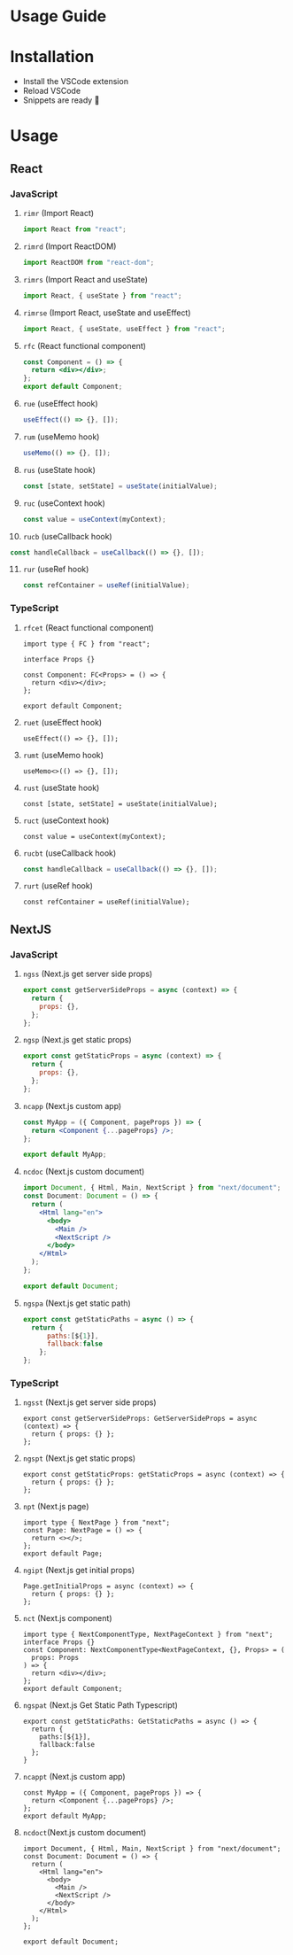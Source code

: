 # Usage Guide

# Installation

- Install the VSCode extension
- Reload VSCode
- Snippets are ready 🎉

# Usage

## React

### JavaScript

1. `rimr` (Import React)

   ```jsx
   import React from "react";
   ```

2. `rimrd` (Import ReactDOM)

   ```jsx
   import ReactDOM from "react-dom";
   ```

3. `rimrs` (Import React and useState)

   ```jsx
   import React, { useState } from "react";
   ```

4. `rimrse` (Import React, useState and useEffect)

   ```jsx
   import React, { useState, useEffect } from "react";
   ```

5. `rfc` (React functional component)

   ```jsx
   const Component = () => {
     return <div></div>;
   };
   export default Component;
   ```

6. `rue` (useEffect hook)

   ```jsx
   useEffect(() => {}, []);
   ```

7. `rum` (useMemo hook)

   ```jsx
   useMemo(() => {}, []);
   ```

8. `rus` (useState hook)

   ```jsx
   const [state, setState] = useState(initialValue);
   ```

9. `ruc` (useContext hook)

   ```jsx
   const value = useContext(myContext);
   ```

10. `rucb` (useCallback hook)

```jsx
const handleCallback = useCallback(() => {}, []);
```

11. `rur` (useRef hook)

    ```jsx
    const refContainer = useRef(initialValue);
    ```

### TypeScript

1. `rfcet` (React functional component)

   ```tsx
   import type { FC } from "react";

   interface Props {}

   const Component: FC<Props> = () => {
     return <div></div>;
   };

   export default Component;
   ```

2. `ruet` (useEffect hook)

   ```tsx
   useEffect(() => {}, []);
   ```

3. `rumt` (useMemo hook)

   ```tsx
   useMemo<>(() => {}, []);
   ```

4. `rust` (useState hook)

   ```tsx
   const [state, setState] = useState(initialValue);
   ```

5. `ruct` (useContext hook)

   ```tsx
   const value = useContext(myContext);
   ```

6. `rucbt` (useCallback hook)

   ```jsx
   const handleCallback = useCallback(() => {}, []);
   ```

7. `rurt` (useRef hook)

   ```tsx
   const refContainer = useRef(initialValue);
   ```

## NextJS

### JavaScript

1.  `ngss` (Next.js get server side props)

    ```jsx
    export const getServerSideProps = async (context) => {
      return {
        props: {},
      };
    };
    ```

2.  `ngsp` (Next.js get static props)

    ```jsx
    export const getStaticProps = async (context) => {
      return {
        props: {},
      };
    };
    ```

3.  `ncapp` (Next.js custom app)

    ```jsx
    const MyApp = ({ Component, pageProps }) => {
      return <Component {...pageProps} />;
    };

    export default MyApp;
    ```

4.  `ncdoc` (Next.js custom document)

    ```jsx
    import Document, { Html, Main, NextScript } from "next/document";
    const Document: Document = () => {
      return (
        <Html lang="en">
          <body>
            <Main />
            <NextScript />
          </body>
        </Html>
      );
    };

    export default Document;
    ```

5.  `ngspa` (Next.js get static path)

    ```jsx
    export const getStaticPaths = async () => {
      return {
          paths:[${1}],
          fallback:false
        };
    };
    ```

### TypeScript

1. `ngsst` (Next.js get server side props)

   ```tsx
   export const getServerSideProps: GetServerSideProps = async (context) => {
     return { props: {} };
   };
   ```

2. `ngspt` (Next.js get static props)

   ```tsx
   export const getStaticProps: getStaticProps = async (context) => {
     return { props: {} };
   };
   ```

3. `npt` (Next.js page)

   ```tsx
   import type { NextPage } from "next";
   const Page: NextPage = () => {
     return <></>;
   };
   export default Page;
   ```

4. `ngipt` (Next.js get initial props)

   ```tsx
   Page.getInitialProps = async (context) => {
     return { props: {} };
   };
   ```

5. `nct` (Next.js component)

   ```tsx
   import type { NextComponentType, NextPageContext } from "next";
   interface Props {}
   const Component: NextComponentType<NextPageContext, {}, Props> = (
     props: Props
   ) => {
     return <div></div>;
   };
   export default Component;
   ```

6. `ngspat` (Next.js Get Static Path Typescript)

   ```tsx
   export const getStaticPaths: GetStaticPaths = async () => {
     return {
       paths:[${1}],
       fallback:false
     };
   }
   ```

7. `ncappt` (Next.js custom app)

   ```tsx
   const MyApp = ({ Component, pageProps }) => {
     return <Component {...pageProps} />;
   };
   export default MyApp;
   ```

8. `ncdoct`(Next.js custom document)

   ```tsx
   import Document, { Html, Main, NextScript } from "next/document";
   const Document: Document = () => {
     return (
       <Html lang="en">
         <body>
           <Main />
           <NextScript />
         </body>
       </Html>
     );
   };

   export default Document;
   ```
